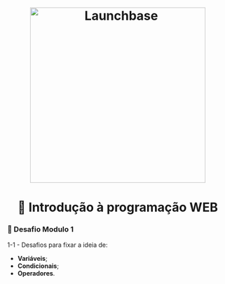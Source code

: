 <h1 align="center">
    <img alt="Launchbase" src="https://storage.googleapis.com/golden-wind/bootcamp-launchbase/logo.png" width="400px" />
</h1>


<h1 align="center">🎯 Introdução à programação WEB</h1>


### 🚀 Desafio Modulo 1
1-1 - Desafios para fixar a ideia de:
- __Variáveis__;
- __Condicionais__;
- __Operadores__.
